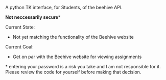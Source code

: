 A python TK interface, for Students, of the beehive API.

**Not neccessarily secure**\*

Current State:
- Not yet matching the functionality of the Beehive website

Current Goal:
- Get on par with the Beehive website for viewing assignments



\* entering your password is a risk you take and I am not responsible for it. Please review the code for yourself before making that decision.
